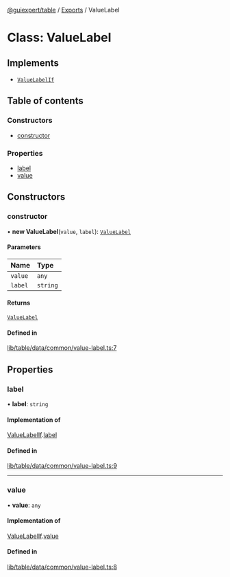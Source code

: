[@guiexpert/table](../README.md) / [Exports](../modules.md) / ValueLabel

# Class: ValueLabel

## Implements

- [`ValueLabelIf`](../interfaces/ValueLabelIf.md)

## Table of contents

### Constructors

- [constructor](ValueLabel.md#constructor)

### Properties

- [label](ValueLabel.md#label)
- [value](ValueLabel.md#value)

## Constructors

### constructor

• **new ValueLabel**(`value`, `label`): [`ValueLabel`](ValueLabel.md)

#### Parameters

| Name | Type |
| :------ | :------ |
| `value` | `any` |
| `label` | `string` |

#### Returns

[`ValueLabel`](ValueLabel.md)

#### Defined in

[lib/table/data/common/value-label.ts:7](https://github.com/guiexperttable/ge-table/blob/a7cb25d/libs/table/src/lib/table/data/common/value-label.ts#L7)

## Properties

### label

• **label**: `string`

#### Implementation of

[ValueLabelIf](../interfaces/ValueLabelIf.md).[label](../interfaces/ValueLabelIf.md#label)

#### Defined in

[lib/table/data/common/value-label.ts:9](https://github.com/guiexperttable/ge-table/blob/a7cb25d/libs/table/src/lib/table/data/common/value-label.ts#L9)

___

### value

• **value**: `any`

#### Implementation of

[ValueLabelIf](../interfaces/ValueLabelIf.md).[value](../interfaces/ValueLabelIf.md#value)

#### Defined in

[lib/table/data/common/value-label.ts:8](https://github.com/guiexperttable/ge-table/blob/a7cb25d/libs/table/src/lib/table/data/common/value-label.ts#L8)
